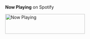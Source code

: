 **Now Playing** on Spotify

<a href="https://now-playing-profile-taupe.vercel.app/now-playing?open">
    <img src="https://now-playing-profile-taupe.vercel.app/now-playing" width="256" height="64" alt="Now Playing">
</a>
